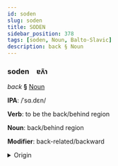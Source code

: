 ```yaml
---
id: soden
slug: soden
title: SODEN
sidebar_position: 378
tags: [soden, Noun, Balto-Slavic]
description: back § Noun
---
```


### soden&emsp;<span kind="abugida">ɐʌ̃ɿ</span>

*back* **§** [Noun](../../tags/Noun)

**IPA**: /ˈsɑ.dɛn/

**Verb**: to be the back/behind region

**Noun**: back/behind region

**Modifier**: back-related/backward

<details>
    <summary>Origin</summary>
    Macedonian заден zaden [ˈzadɛn]<br/>
    <em>Balto-Slavic Language Family</em>
</details>